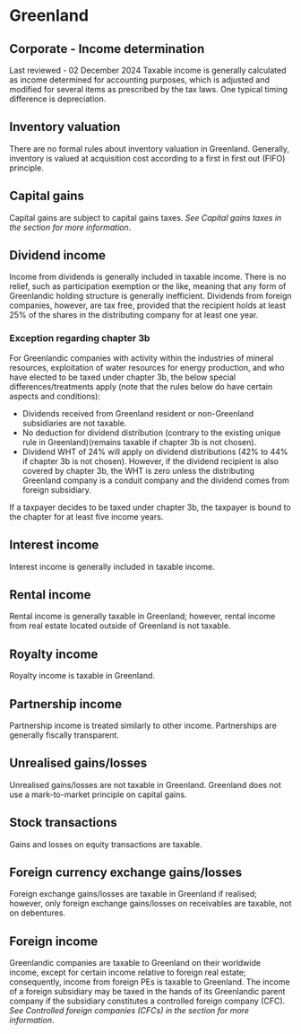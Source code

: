 # Greenland
## Corporate - Income determination
Last reviewed - 02 December 2024
Taxable income is generally calculated as income determined for accounting purposes, which is adjusted and modified for several items as prescribed by the tax laws. One typical timing difference is depreciation.
## Inventory valuation
There are no formal rules about inventory valuation in Greenland. Generally, inventory is valued at acquisition cost according to a first in first out (FIFO) principle.
## Capital gains
Capital gains are subject to capital gains taxes. _See Capital gains taxes in the section for more information_.
## Dividend income
Income from dividends is generally included in taxable income. There is no relief, such as participation exemption or the like, meaning that any form of Greenlandic holding structure is generally inefficient. Dividends from foreign companies, however, are tax free, provided that the recipient holds at least 25% of the shares in the distributing company for at least one year.
### Exception regarding chapter 3b
For Greenlandic companies with activity within the industries of mineral resources, exploitation of water resources for energy production, and who have elected to be taxed under chapter 3b, the below special differences/treatments apply (note that the rules below do have certain aspects and conditions):
  * Dividends received from Greenland resident or non-Greenland subsidiaries are not taxable.
  * No deduction for dividend distribution (contrary to the existing unique rule in Greenland)(remains taxable if chapter 3b is not chosen).
  * Dividend WHT of 24% will apply on dividend distributions (42% to 44% if chapter 3b is not chosen). However, if the dividend recipient is also covered by chapter 3b, the WHT is zero unless the distributing Greenland company is a conduit company and the dividend comes from foreign subsidiary.


If a taxpayer decides to be taxed under chapter 3b, the taxpayer is bound to the chapter for at least five income years.
## Interest income
Interest income is generally included in taxable income.
## Rental income
Rental income is generally taxable in Greenland; however, rental income from real estate located outside of Greenland is not taxable.
## Royalty income
Royalty income is taxable in Greenland.
## Partnership income
Partnership income is treated similarly to other income. Partnerships are generally fiscally transparent.
## Unrealised gains/losses
Unrealised gains/losses are not taxable in Greenland. Greenland does not use a mark-to-market principle on capital gains.
## Stock transactions
Gains and losses on equity transactions are taxable.
## Foreign currency exchange gains/losses
Foreign exchange gains/losses are taxable in Greenland if realised; however, only foreign exchange gains/losses on receivables are taxable, not on debentures.
## Foreign income
Greenlandic companies are taxable to Greenland on their worldwide income, except for certain income relative to foreign real estate; consequently, income from foreign PEs is taxable to Greenland.
The income of a foreign subsidiary may be taxed in the hands of its Greenlandic parent company if the subsidiary constitutes a controlled foreign company (CFC). _See Controlled foreign companies (CFCs) in the section for more information_.
